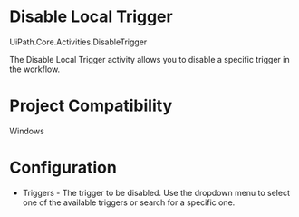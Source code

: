﻿# Disable Local Trigger

UiPath.Core.Activities.DisableTrigger

The Disable Local Trigger activity allows you to disable a specific trigger in the
            workflow.

# Project Compatibility

Windows

# Configuration

* Triggers - The trigger to be disabled. Use the dropdown menu to select one of the available triggers or search for a specific one.
